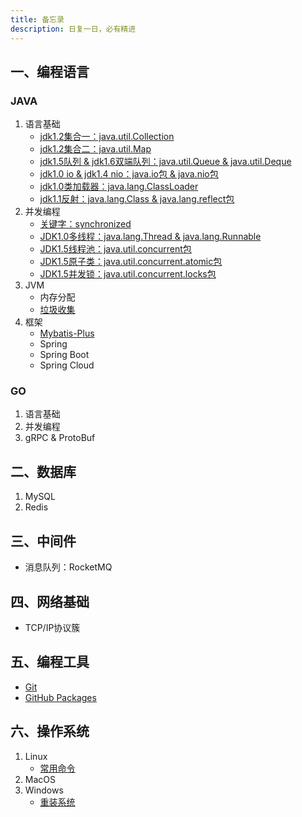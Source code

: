 ```yaml
---
title: 备忘录
description: 日复一日，必有精进
---
```


## 一、编程语言

### JAVA

1. 语言基础
    - [jdk1.2集合一：java.util.Collection](lang/java/base/collection)
    - [jdk1.2集合二：java.util.Map](lang/java/base/map)
    - [jdk1.5队列 & jdk1.6双端队列：java.util.Queue & java.util.Deque](lang/java/base/queue)
    - [jdk1.0 io & jdk1.4 nio：java.io包 & java.nio包](lang/java/base/io)
    - [jdk1.0类加载器：java.lang.ClassLoader](lang/java/base/classLoader)
    - [jdk1.1反射：java.lang.Class & java.lang.reflect包](lang/java/base/reflect)
2. 并发编程
    - [关键字：synchronized](lang/java/concurrent/synchronized)
    - [JDK1.0多线程：java.lang.Thread & java.lang.Runnable](lang/java/concurrent/thread)
    - [JDK1.5线程池：java.util.concurrent包](lang/java/concurrent/J.U.C)
    - [JDK1.5原子类：java.util.concurrent.atomic包](lang/java/concurrent/atomic)
    - [JDK1.5并发锁：java.util.concurrent.locks包](lang/java/concurrent/locks)
3. JVM
    - 内存分配
    - [垃圾收集](lang/java/jvm/GC)
4. 框架
    - [Mybatis-Plus](lang/java/framework/mybatis-plus)
    - Spring
    - Spring Boot
    - Spring Cloud

### GO

1. 语言基础
2. 并发编程
3. gRPC & ProtoBuf

## 二、数据库

1. MySQL
2. Redis

## 三、中间件

- 消息队列：RocketMQ

## 四、网络基础

- TCP/IP协议簇

## 五、编程工具

- [Git](tools/git)
- [GitHub Packages](tools/github_packages)

## 六、操作系统

1. Linux
    - [常用命令](os/linux/cmd)
2. MacOS
3. Windows
    - [重装系统](https://upe.net)
